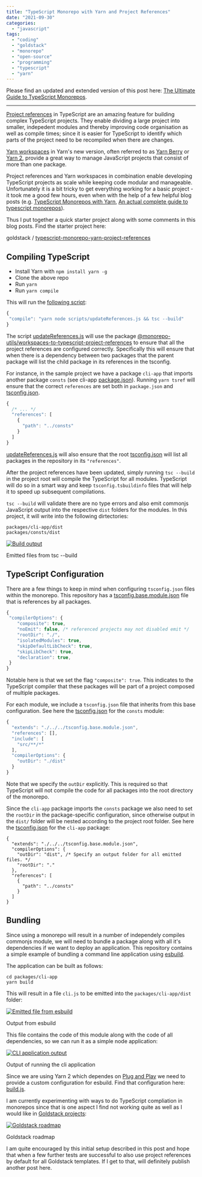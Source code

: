 ```yaml
---
title: "TypeScript Monorepo with Yarn and Project References"
date: "2021-09-30"
categories: 
  - "javascript"
tags: 
  - "coding"
  - "goldstack"
  - "monorepo"
  - "open-source"
  - "programming"
  - "typescript"
  - "yarn"
---
```


Please find an updated and extended version of this post here: [The Ultimate Guide to TypeScript Monorepos](https://maxrohde.com/2021/11/20/the-ultimate-guide-to-typescript-monorepos/).

* * *

[Project references](https://www.typescriptlang.org/docs/handbook/project-references.html) in TypeScript are an amazing feature for building complex TypeScript projects. They enable dividing a large project into smaller, indepedent modules and thereby improving code organisation as well as compile times; since it is easier for TypeScript to identify which parts of the project need to be recompiled when there are changes.

[Yarn workspaces](https://yarnpkg.com/features/workspaces) in Yarn's new version, often referred to as [Yarn Berry](https://github.com/yarnpkg/berry) or [Yarn 2](https://snyk.io/blog/yarn-2-intro/), provide a great way to manage JavaScript projects that consist of more than one package.

Project references and Yarn workspaces in combination enable developing TypeScript projects as scale while keeping code modular and manageable. Unfortunately it is a bit tricky to get everything working for a basic project - it took me a good few hours, even when with the help of a few helpful blog posts (e.g. [TypeScript Monorepos with Yarn](https://semaphoreci.com/blog/typescript-monorepos-with-yarn), [An actual complete guide to typescript monorepos](https://cryogenicplanet.tech/posts/typescript-monorepo)).

Thus I put together a quick starter project along with some comments in this blog posts. Find the starter project here:

goldstack / [typescript-monorepo-yarn-project-references](https://github.com/goldstack/typescript-monorepo-yarn-project-references)

## Compiling TypeScript

- Install Yarn with `npm install yarn -g`
- Clone the above repo
- Run `yarn`
- Run `yarn compile`

This will run the [following script](https://github.com/goldstack/typescript-monorepo-yarn-project-references/blob/master/package.json#L11):

```typescript
{
 "compile": "yarn node scripts/updateReferences.js && tsc --build"
}
```

The script [updateReferences.js](https://github.com/goldstack/typescript-monorepo-yarn-project-references/blob/master/scripts/updateReferences.js) will use the package [@monorepo-utils/workspaces-to-typescript-project-references](https://github.com/azu/monorepo-utils/tree/master/packages/@monorepo-utils/workspaces-to-typescript-project-references) to ensure that all the project references are configured correctly. Specifically this will ensure that when there is a dependency between two packages that the parent package will list the child package in its references in the tsconfig.

For instance, in the sample project we have a package `cli-app` that imports another package `consts` (see cli-app [package.json](https://github.com/goldstack/typescript-monorepo-yarn-project-references/blob/master/packages/cli-app/package.json#L6)). Running `yarn tsref` will ensure that the correct `references` are set both in `package.json` and [tsconfig.json](https://github.com/goldstack/typescript-monorepo-yarn-project-references/blob/master/packages/cli-app/tsconfig.json#L7).

```typescript
{
  /* ... */
  "references": [
    {
      "path": "../consts"
    }
  ]
}
```

[updateReferences.js](https://github.com/goldstack/typescript-monorepo-yarn-project-references/blob/master/scripts/updateReferences.js) will also ensure that the root [tsconfig.json](https://github.com/goldstack/typescript-monorepo-yarn-project-references/blob/master/tsconfig.json) will list all packages in the repository in its `"references"`.

After the project references have been updated, simply running `tsc --build` in the project root will compile the TypeScript for all modules. TypeScript will do so in a smart way and keep `tsconfig.tsbuildinfo` files that will help it to speed up subsequent compilations.

`tsc --build` will validate there are no type errors and also emit commonjs JavaScript output into the respective `dist` folders for the modules. In this project, it will write into the following dirtectories:

```
packages/cli-app/dist
packages/consts/dist
```

[![Build output](https://nexnet.files.wordpress.com/2021/10/screenshot-2021-10-01-084432.png?w=396)](https://nexnet.files.wordpress.com/2021/10/screenshot-2021-10-01-084432.png)

Emitted files from tsc --build

## TypeScript Configuration

There are a few things to keep in mind when configuring `tsconfig.json` files within the monorepo. This repository has a [tsconfig.base.module.json](https://github.com/goldstack/typescript-monorepo-yarn-project-references/blob/master/tsconfig.base.module.json) file that is references by all packages.

```typescript
{
 "compilerOptions": {
    "composite": true,
    "noEmit": false, /* referenced projects may not disabled emit */
    "rootDir": "./",
    "isolatedModules": true,
    "skipDefaultLibCheck": true, 
    "skipLibCheck": true,
    "declaration": true,
 }
}
```

Notable here is that we set the flag `"composite": true`. This indicates to the TypeScript compiler that these packages will be part of a project composed of multiple packages.

For each module, we include a `tsconfig.json` file that inherits from this base configuration. See here the [tsconfig.json](https://github.com/goldstack/typescript-monorepo-yarn-project-references/blob/master/packages/consts/tsconfig.json) for the `consts` module:

```typescript
{
  "extends": "./../../tsconfig.base.module.json",
  "references": [],
  "include": [
    "src/**/*"
  ],
  "compilerOptions": {
    "outDir": "./dist"
  }
}
```

Note that we specify the `outDir` explicitly. This is required so that TypeScript will not compile the code for all packages into the root directory of the monorepo.

Since the `cli-app` package imports the `consts` package we also need to set the `rootDir` in the package-specific configuration, since otherwise output in the `dist/` folder will be nested according to the project root folder. See here the [tsconfig.json](https://github.com/goldstack/typescript-monorepo-yarn-project-references/blob/master/packages/cli-app/tsconfig.json) for the `cli-app` package:

```
{
  "extends": "./../../tsconfig.base.module.json",
  "compilerOptions": {
    "outDir": "dist", /* Specify an output folder for all emitted files. */
    "rootDir": "."
  },
  "references": [
    {
      "path": "../consts"
    }
  ]
}
```

## Bundling

Since using a monorepo will result in a number of independely compiles commonjs module, we will need to bundle a package along with all it's dependencies if we want to deploy an application. This repository contains a simple example of bundling a command line application using [esbuild](https://github.com/evanw/esbuild).

The application can be built as follows:

```
cd packages/cli-app
yarn build
```

This will result in a file `cli.js` to be emitted into the `packages/cli-app/dist` folder:

[![Emitted file from esbuild](https://nexnet.files.wordpress.com/2021/10/esbuild.png?w=413)](https://nexnet.files.wordpress.com/2021/10/esbuild.png)

Output from esbuild

This file contains the code of this module along with the code of all dependencies, so we can run it as a simple node application:

[![CLI application output](https://nexnet.files.wordpress.com/2021/10/runcli.png?w=864)](https://nexnet.files.wordpress.com/2021/10/runcli.png)

Output of running the cli application

Since we are using Yarn 2 which dependes on [Plug and Play](https://yarnpkg.com/features/pnp) we need to provide a custom configuration for esbuild. Find that configuration here: [build.js](https://github.com/goldstack/typescript-monorepo-yarn-project-references/blob/master/packages/cli-app/scripts/build.js).

I am currently experimenting with ways to do TypeScript compliation in monorepos since that is one aspect I find not working quite as well as I would like in [Goldstack projects](https://github.com/goldstack/goldstack#readme):

[![Goldstack roadmap](https://nexnet.files.wordpress.com/2021/10/goldstack_roadmap.png?w=861)](https://nexnet.files.wordpress.com/2021/10/goldstack_roadmap.png)

Goldstack roadmap

I am quite encouraged by this initial setup described in this post and hope that when a few further tests are successful to also use project references by default for all Goldstack templates. If I get to that, will definitely publish another post here.
